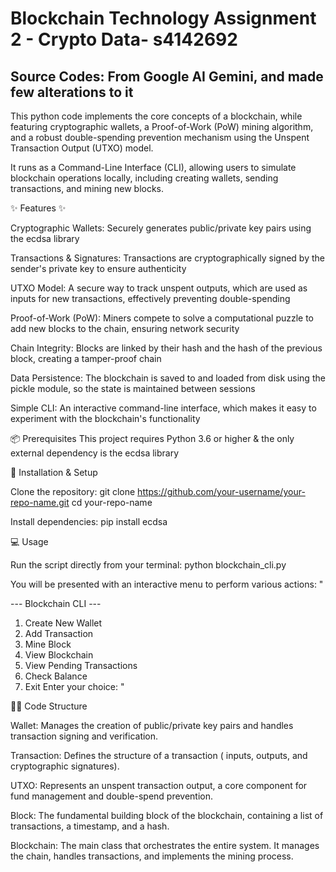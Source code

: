 #  Blockchain Technology Assignment 2 - Crypto Data- s4142692  #
## Source Codes: From Google AI Gemini, and made few alterations to it ##


This python code implements the core concepts of a blockchain, while featuring cryptographic wallets, a Proof-of-Work (PoW) mining algorithm, and a robust double-spending prevention mechanism using the Unspent Transaction Output (UTXO) model.

It runs as a Command-Line Interface (CLI), allowing users to simulate blockchain operations locally, including creating wallets, sending transactions, and mining new blocks.

✨ Features ✨

Cryptographic Wallets: Securely generates public/private key pairs using the ecdsa library

Transactions & Signatures: Transactions are cryptographically signed by the sender's private key to ensure authenticity

UTXO Model: A secure way to track unspent outputs, which are used as inputs for new transactions, effectively preventing double-spending

Proof-of-Work (PoW): Miners compete to solve a computational puzzle to add new blocks to the chain, ensuring network security

Chain Integrity: Blocks are linked by their hash and the hash of the previous block, creating a tamper-proof chain

Data Persistence: The blockchain is saved to and loaded from disk using the pickle module, so the state is maintained between sessions

Simple CLI: An interactive command-line interface, which makes it easy to experiment with the blockchain's functionality

📦 Prerequisites
This project requires Python 3.6 or higher & the only external dependency is the ecdsa library

🚀 Installation & Setup

Clone the repository:
git clone https://github.com/your-username/your-repo-name.git
cd your-repo-name

Install dependencies:
pip install ecdsa

💻 Usage

Run the script directly from your terminal:
python blockchain_cli.py

You will be presented with an interactive menu to perform various actions:
"

--- Blockchain CLI ---
1. Create New Wallet
2. Add Transaction
3. Mine Block
4. View Blockchain
5. View Pending Transactions
6. Check Balance
7. Exit
Enter your choice:
"

🧑‍💻 Code Structure

Wallet: Manages the creation of public/private key pairs and handles transaction signing and verification.

Transaction: Defines the structure of a transaction ( inputs, outputs, and cryptographic signatures).

UTXO: Represents an unspent transaction output, a core component for fund management and double-spend prevention.

Block: The fundamental building block of the blockchain, containing a list of transactions, a timestamp, and a hash.

Blockchain: The main class that orchestrates the entire system. It manages the chain, handles transactions, and implements the mining process.
